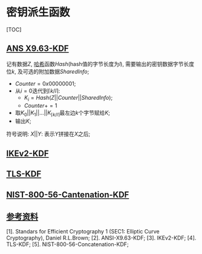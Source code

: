 # 密钥派生函数

<span id='toc'></span>
[TOC]

## [ANS X9.63-KDF](#toc)

记有数据$Z$, [哈希](https://www.cnblogs.com/mengsuenyan/p/12697811.html)函数$Hash$(hash值的字节长度为$l$), 需要输出的密钥数据字节长度位$k$, 及可选的附加数据$SharedInfo$;

- $Counter=0x00000001$;
- 从$i=0$迭代到$\lceil k/l \rceil$:
  - $K_i=Hash(Z||Counter||SharedInfo)$;
  - $Counter+=1$
- 取$K_0||K_1||\dots ||K_{\lceil k/l \rceil}$最左边$k$个字节赋给$K$;
- 输出$K$;

符号说明: $X||Y$: 表示$Y$拼接在$X$之后;

## [IKEv2-KDF](#toc)

## [TLS-KDF](#toc)

## [NIST-800-56-Cantenation-KDF](#toc)

## [参考资料](#toc)

[1]. Standars for Efficient Cryptography 1 (SEC1: Elliptic Curve Cryptography), Daniel R.L.Brown;
[2]. ANSI-X9.63-KDF;
[3]. IKEv2-KDF;
[4]. TLS-KDF;
[5]. NIST-800-56-Concatenation-KDF;
